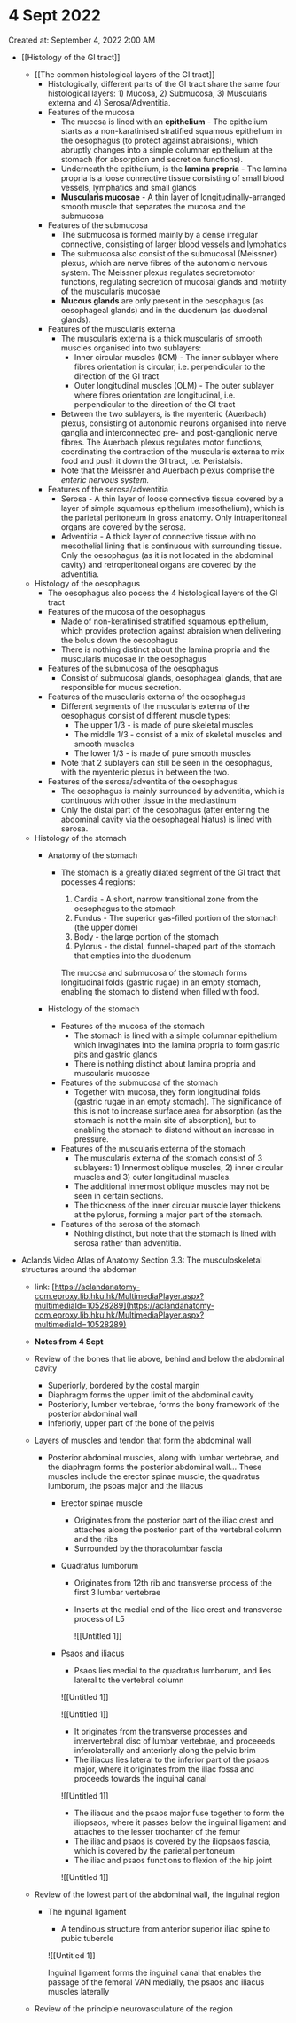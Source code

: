 # 4 Sept 2022

Created at: September 4, 2022 2:00 AM

- [[Histology of the GI tract]]
    - [[The common histological layers of the GI tract]]
        - Histologically, different parts of the GI tract share the same four histological layers: 1) Mucosa, 2) Submucosa, 3) Muscularis externa and 4) Serosa/Adventitia.
        - Features of the mucosa
            - The mucosa is lined with an **epithelium** - The epithelium starts as a non-karatinised stratified squamous epithelium in the oesophagus (to protect against abraisions), which abruptly changes into a simple columnar epithelium at the stomach (for absorption and secretion functions).
            - Underneath the epithelium, is the **lamina propria** - The lamina propria is a loose connective tissue consisting of small blood vessels, lymphatics and small glands
            - **Muscularis mucosae** - A thin layer of longitudinally-arranged smooth muscle that separates the mucosa and the submucosa
        - Features of the submucosa
            - The submucosa is formed mainly by a dense irregular connective, consisting of larger blood vessels and lymphatics
            - The submucosa also consist of the submucosal (Meissner) plexus, which are nerve fibres of the autonomic nervous system. The Meissner plexus regulates secretomotor functions, regulating secretion of mucosal glands and motility of the muscularis mucosae
            - **Mucous glands** are only present in the oesophagus (as oesophageal glands) and in the duodenum (as duodenal glands).
        - Features of the muscularis externa
            - The muscularis externa is a thick muscularis of smooth muscles organised into two sublayers:
                - Inner circular muscles (ICM) - The inner sublayer where fibres orientation is circular, i.e. perpendicular to the direction of the GI tract
                - Outer longitudinal muscles (OLM) - The outer sublayer where fibres orientation are longitudinal, i.e. perpendicular to the direction of the GI tract
            - Between the two sublayers, is the myenteric (Auerbach) plexus, consisting of autonomic neurons organised into nerve ganglia and interconnected pre- and post-ganglionic nerve fibres. The Auerbach plexus regulates motor functions, coordinating the contraction of the muscularis externa to mix food and push it down the GI tract, i.e. Peristalsis.
            - Note that the Meissner and Auerbach plexus comprise the *enteric nervous system.*
        - Features of the serosa/adventitia
            - Serosa - A thin layer of loose connective tissue covered by a layer of simple squamous epithelium (mesothelium), which is the parietal peritoneum in gross anatomy. Only intraperitoneal organs are covered by the serosa.
            - Adventitia - A thick layer of connective tissue with no mesothelial lining that is continuous with surrounding tissue. Only the oesophagus (as it is not located in the abdominal cavity) and retroperitoneal organs are covered by the adventitia.
    - Histology of the oesophagus
        - The oesophagus also pocess the 4 histological layers of the GI tract
        - Features of the mucosa of the oesophagus
            - Made of non-keratinised stratified squamous epithelium, which provides protection against abraision when delivering the bolus down the oesophagus
            - There is nothing distinct about the lamina propria and the muscularis mucosae in the oesophagus
        - Features of the submucosa of the oesophagus
            - Consist of submucosal glands, oesophageal glands, that are responsible for mucus secretion.
        - Features of the muscularis externa of the oesophagus
            - Different segments of the muscularis externa of the oesophagus consist of different muscle types:
                - The upper 1/3 - is made of pure skeletal muscles
                - The middle 1/3 - consist of a mix of skeletal muscles and smooth muscles
                - The lower 1/3 - is made of pure smooth muscles
            - Note that 2 sublayers can still be seen in the oesophagus, with the myenteric plexus in between the two.
        - Features of the serosa/adventita of the oesophagus
            - The oesophagus is mainly surrounded by adventitia, which is continuous with other tissue in the mediastinum
            - Only the distal part of the oesophagus (after entering the abdominal cavity via the oesophageal hiatus) is lined with serosa.
    - Histology of the stomach
        - Anatomy of the stomach
            - The stomach is a greatly dilated segment of the GI tract that pocesses 4 regions:
                1. Cardia - A short, narrow transitional zone from the oesophagus to the stomach
                2. Fundus - The superior gas-filled portion of the stomach (the upper dome) 
                3. Body - the large portion of the stomach
                4. Pylorus - the distal, funnel-shaped part of the stomach that empties into the duodenum
                
                The mucosa and submucosa of the stomach forms longitudinal folds (gastric rugae) in an empty stomach, enabling the stomach to distend when filled with food.
                
        - Histology of the stomach
            - Features of the mucosa of the stomach
                - The stomach is lined with a simple columnar epithelium which invaginates into the lamina propria to form gastric pits and gastric glands
                - There is nothing distinct about lamina propria and muscularis mucosae
            - Features of the submucosa of the stomach
                - Together with mucosa, they form longitudinal folds (gastric rugae in an empty stomach). The significance of this is not to increase surface area for absorption (as the stomach is not the main site of absorption), but to enabling the stomach to distend without an increase in pressure.
            - Features of the muscularis externa of the stomach
                - The muscularis externa of the stomach consist of 3 sublayers: 1) Innermost oblique muscles, 2) inner circular muscles and 3) outer longitudinal muscles.
                - The additional innermost oblique muscles may not be seen in certain sections.
                - The thickness of the inner circular muscle layer thickens at the pylorus, forming a major part of the stomach.
            - Features of the serosa of the stomach
                - Nothing distinct, but note that the stomach is lined with serosa rather than adventitia.

- Aclands Video Atlas of Anatomy Section 3.3: The musculoskeletal structures around the abdomen
    - link: [https://aclandanatomy-com.eproxy.lib.hku.hk/MultimediaPlayer.aspx?multimediaId=10528289](https://aclandanatomy-com.eproxy.lib.hku.hk/MultimediaPlayer.aspx?multimediaId=10528289)
    - **Notes from 4 Sept**
    - Review of the bones that lie above, behind and below the abdominal cavity
        - Superiorly, bordered by the costal margin
        - Diaphragm forms the upper limit of the abdominal cavity
        - Posteriorly, lumber vertebrae, forms the bony framework of the posterior abdominal wall
        - Inferiorly, upper part of the bone of the pelvis
    - Layers of muscles and tendon that form the abdominal wall
        - Posterior abdominal muscles, along with lumbar vertebrae, and the diaphragm forms the posterior abdominal wall… These muscles include the erector spinae muscle, the quadratus lumborum, the psoas major and the iliacus
            - Erector spinae muscle
                - Originates from the posterior part of the iliac crest and attaches along the posterior part of the vertebral column and the ribs
                - Surrounded by the thoracolumbar fascia
            - Quadratus lumborum
                - Originates from 12th rib and transverse process of the first 3 lumbar vertebrae
                - Inserts at the medial end of the iliac crest and transverse process of L5
                    
                    ![[Untitled 1]]
                    
            - Psaos and iliacus
                - Psaos lies medial to the quadratus lumborum, and lies lateral to the vertebral column
                
                ![[Untitled 1]]
                
                ![[Untitled 1]]
                
                - It originates from the transverse processes and intervertebral disc of lumbar vertebrae, and proceeeds inferolaterally and anteriorly along the pelvic brim
                - The iliacus lies lateral to the inferior part of the psaos major, where it originates from the iliac fossa and proceeds towards the inguinal canal
                
                ![[Untitled 1]]
                
                - The iliacus and the psaos major fuse together to form the iliopsaos, where it passes below the inguinal ligament and attaches to the lesser trochanter of the femur
                - The iliac and psaos is covered by the iliopsaos fascia, which is covered by the parietal peritoneum
                - The iliac and psaos functions to flexion of the hip joint
                
                ![[Untitled 1]]
                
    - Review of the lowest part of the abdominal wall, the inguinal region
        - The inguinal ligament
            - A tendinous structure from anterior superior iliac spine to pubic tubercle
            
            ![[Untitled 1]]
            
            Inguinal ligament forms the inguinal canal that enables the passage of the femoral VAN medially, the psaos and iliacus muscles laterally
            
    - Review of the principle neurovasculature of the region